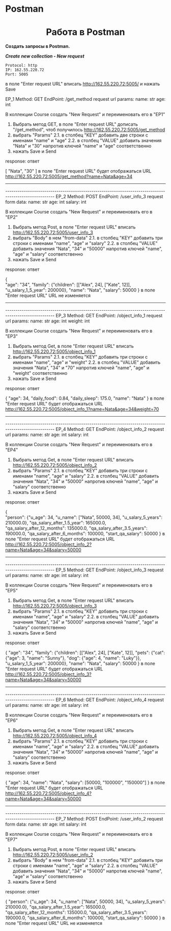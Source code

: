 ﻿# Postman

<h1 align="center">Работа в Postman</h1>

**Создать запросы в Postman.**

***Create new collection - New request***

    Protocol: http
    IP: 162.55.220.72
    Port: 5005

в поле "Enter request URL" вписать http://162.55.220.72:5005/ и нажать Save

EP_1
Method: GET
EndPoint: /get_method
request url params:
name: str
age: int

В коллекции Course создать "New Request" и переименовать его в "EP1"
1. Выбрать метод GET, в поле "Enter request URL" дописать "/get_method", чтоб получилось http://162.55.220.72:5005/get_method
2. выбрать "Params"
2.1. в столбец "KEY" добавить две строки с именами "name" и "age"
2.2. в столбец "VALUE" добавить значения "Nata" и "30" напротив ключей "name" и "age" соответственно
3. нажать Save и Send

response:
ответ

[
    "Nata",
    "30"
]
в поле "Enter request URL" будет отображаться URL http://162.55.220.72:5005/get_method?name=Nata&age=34
<hr>------------------------------------------------------------------------------------------------------</hr>
EP_2
Method: POST
EndPoint: /user_info_3
request form data:
name: str
age: int
salary: int

В коллекции Course создать "New Request" и переименовать его в "EP2"
1. Выбрать метод Post, в поле "Enter request URL" вписать http://162.55.220.72:5005/user_info_3
2. выбрать "Body" в нем "from-data"
2.1. в столбец "KEY" добавить три строки с именами "name", "age" и "salary"
2.2. в столбец "VALUE" добавить значения "Nata", "34" и "50000" напротив ключей "name", "age" и "salary" соответственно
3. нажать Save и Send

response:
ответ

{   
    "age": "34",
    "family": {"children": [["Alex", 24], ["Kate", 12]],
               "u_salary_1_5_year": 200000},
    "name": "Nata",
    "salary": 50000
}
в поле "Enter request URL" URL не изменяется
<hr>------------------------------------------------------------------------------------------------------</hr>
EP_3
Method: GET EndPoint: /object_info_1 request url params: name: str age: int weight: int

В коллекции Course создать "New Request" и переименовать его в "EP3"
1. Выбрать метод Get, в поле "Enter request URL" вписать http://162.55.220.72:5005/object_info_1
2. выбрать "Params"
2.1. в столбец "KEY" добавить три строки с именами "name", "age" и "weight"
2.2. в столбец "VALUE" добавить значения "Nata", "34" и "70" напротив ключей "name", "age" и "weight" соответственно
3. нажать Save и Send

response:
ответ

{
    "age": 34,
    "daily_food": 0.84,
    "daily_sleep": 175.0,
    "name": "Nata"
}
в поле "Enter request URL" будет отображаться URL http://162.55.220.72:5005/object_info_1?name=Nata&age=34&weight=70
<hr>------------------------------------------------------------------------------------------------------</hr>
EP_4
Method: GET
EndPoint: /object_info_2
request url params:
name: str
age: int
salary: int

В коллекции Course создать "New Request" и переименовать его в "EP4"
1. Выбрать метод Get, в поле "Enter request URL" вписать http://162.55.220.72:5005/object_info_2
2. выбрать "Params"
2.1. в столбец "KEY" добавить три строки с именами "name", "age" и "salary"
2.2. в столбец "VALUE" добавить значения "Nata", "34" и "50000" напротив ключей "name", "age" и "salary" соответственно
3. нажать Save и Send

response: ответ

{   
    "person": {"u_age": 34,
               "u_name": ["Nata", 50000, 34],
               "u_salary_5_years": 210000.0},
    "qa_salary_after_1.5_year": 165000.0,
    "qa_salary_after_12_months": 135000.0,
    "qa_salary_after_3.5_years": 190000.0,
    "qa_salary_after_6_months": 100000,
    "start_qa_salary": 50000
}
в поле "Enter request URL" будет отображаться URL http://162.55.220.72:5005/object_info_2?name=Nata&age=34&salary=50000
<hr>------------------------------------------------------------------------------------------------------</hr>
EP_5
Method: GET
EndPoint: /object_info_3
request url params:
name: str
age: int
salary: int

В коллекции Course создать "New Request" и переименовать его в "EP5"
1. Выбрать метод Get, в поле "Enter request URL" вписать http://162.55.220.72:5005/object_info_3
2. выбрать "Params"
2.1. в столбец "KEY" добавить три строки с именами "name", "age" и "salary"
2.2. в столбец "VALUE" добавить значения "Nata", "34" и "50000" напротив ключей "name", "age" и "salary" соответственно
3. нажать Save и Send

response:
ответ

{
    "age": "34",
    "family": {"children": [["Alex", 24], ["Kate", 12]],
               "pets": {"cat": {"age": 3, "name": "Sunny"},
                        "dog": {"age": 4, "name": "Luky"}},
               "u_salary_1_5_year": 200000},
    "name": "Nata",
    "salary": 50000
}
в поле "Enter request URL" будет отображаться URL http://162.55.220.72:5005/object_info_3?name=Nata&age=34&salary=50000
<hr>------------------------------------------------------------------------------------------------------</hr>
EP_6
Method: GET
EndPoint: /object_info_4
request url params:
name: str
age: int
salary: int

В коллекции Course создать "New Request" и переименовать его в "EP6"
1. Выбрать метод Get, в поле "Enter request URL" вписать http://162.55.220.72:5005/object_info_4
2. выбрать "Params"
2.1. в столбец "KEY" добавить три строки с именами "name", "age" и "salary"
2.2. в столбец "VALUE" добавить значения "Nata", "34" и "50000" напротив ключей "name", "age" и "salary" соответственно
3. нажать Save и Send

response:
ответ

{
    "age": 34,
    "name": "Nata",
    "salary": [50000, "100000", "150000"]
}
в поле "Enter request URL" будет отображаться URL http://162.55.220.72:5005/object_info_4?name=Nata&age=34&salary=50000
<hr>------------------------------------------------------------------------------------------------------</hr>
EP_7
Method: POST
EndPoint: /user_info_2
request form data:
name: str
age: int
salary: int

В коллекции Course создать "New Request" и переименовать его в "EP7"
1. Выбрать метод Post, в поле "Enter request URL" вписать http://162.55.220.72:5005/user_info_2
2. выбрать "Body" в нем "from-data"
2.1. в столбец "KEY" добавить три строки с именами "name", "age" и "salary"
2.2. в столбец "VALUE" добавить значения "Nata", "34" и "50000" напротив ключей "name", "age" и "salary" соответственно
3. нажать Save и Send

response:
ответ

{
    "person": {"u_age": 34,
               "u_name": ["Nata", 50000, 34],
               "u_salary_5_years": 210000.0},
    "qa_salary_after_1.5_year": 165000.0,
    "qa_salary_after_12_months": 135000.0,
    "qa_salary_after_3.5_years": 190000.0,
    "qa_salary_after_6_months": 100000,
    "start_qa_salary": 50000
}
в поле "Enter request URL" URL не изменяется
